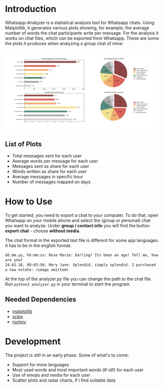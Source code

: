 # Introduction
Whatsapp-Analyzer is a statistical analysis tool for Whatsapp chats. Using Matplotlib, it generates various plots showing, for example, the average number of words the chat participants write per message. For the analysis it works on chat files, which can be exported from Whatsapp. These are some the plots it produces when analyzing a group chat of mine:

![example](example.png)

## List of Plots
- Total messages sent for each user
- Average words per message for each user
- Messages sent as share for each user
- Words written as share for each user
- Average messages in specific hour
- Number of messages mapped on days

# How to Use
To get started, you need to export a chat to your computer. To do that, open Whatsapp on your mobile phone and select the (group or personal) chat you want to analyze. Under **group / contact info** you will find the button **export chat** - choose **without media**.

The chat format in the exported text file is different for some app languages. It has to be in the english format:
```
dd.mm.yy, hh:mm:ss: Rose Marie: Darling! Its been an age! Tell me, how are you?
24.01.18, 09:03:56: Mary Jane: Splendid, simply splendid. I purchased a new estate: <image omitted>
```

At the top of the analyzer.py file you can change the path to the chat file. Run `python3 analyzer.py` in your terminal to start the program.

## Needed Dependencies

- [matplotlib](https://matplotlib.org)
- [scipy](https://www.scipy.org)
- [numpy](http://www.numpy.org)

# Development
The project is still in an early phase. Some of what's to come:

- Support for more languages
- Most used words and most important words (tf-idf) for each user
- Use of emojis and media for each user
- Scatter plots and radar charts, if i find suitable data
